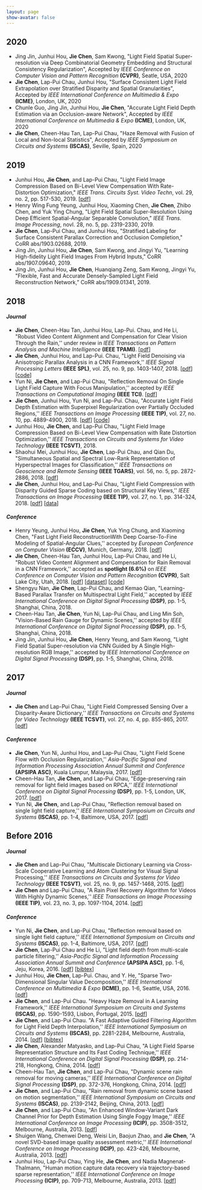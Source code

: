 ```yaml
---
layout: page
show-avatar: false
---
```

<!--
<h4 style="text-align: right;"><span style="text-decoration: underline;"><a href="https://hotndy.github.io/mypublications/"><span style="text-align: center; color: #000000; text-decoration: underline;">by Journal</span></a></span></h4>
<h1 style="text-align: center;">Publications</h1>-->
<!--
<h3 style="text-align: center;"><span style="text-decoration: underline;"><a href="https://scholar.google.com.sg/citations?user=qrWi1RYAAAAJ&amp;hl=en"><span style="text-align: center; color: #20008c; text-decoration: underline;">Google Scholar</span></a></span></h3>
-->
## 2020
* Jing Jin, Junhui Hou, **Jie Chen**, Sam Kwong, "Light Field Spatial Super-resolution via Deep Combinatorial Geometry Embedding and Structural Consistency Regularization", Accepted by _IEEE Conference on Computer Vision and Pattern Recognition_ **(CVPR)**, Seatle, USA, 2020
* **Jie Chen**, Lap-Pui Chau, Junhui Hou, "Surface Consistent Light Field Extrapolation over Stratified Disparity and Spatial Granularities", Accepted by _IEEE International Conference on Multimedia & Expo_ **(ICME)**, London, UK, 2020
* Chunle Guo, Jing Jin, Junhui Hou, **Jie Chen**, "Accurate Light Field Depth Estimation via an Occlusion-aware Network", Accepted by _IEEE International Conference on Multimedia & Expo_ **(ICME)**, London, UK, 2020
* **Jie Chen**, Cheen-Hau Tan, Lap-Pui Chau, "Haze Removal with Fusion of Local and Non-local Statistics", Accepted by _IEEE Symposium on Circuits and Systems_ **(ISCAS)**, Seville, Spain, 2020

## 2019
* Junhui Hou, **Jie Chen**, and Lap-Pui Chau, "Light Field Image Compression Based on Bi-Level View Compensation With Rate-Distortion Optimization," _IEEE Trans. Circuits Syst. Video Techn_, vol. 29, no. 2, pp. 517-530, 2019. [[pdf](https://ieeexplore.ieee.org/abstract/document/8283506/)]
* Henry Wing Fung Yeung, Junhui Hou, Xiaoming Chen, **Jie Chen**, Zhibo Chen, and Yuk Ying Chung, "Light Field Spatial Super-Resolution Using Deep Efficient Spatial-Angular Separable Convolution," _IEEE Trans. Image Processing_, novl. 28, no. 5, pp. 2319-2330, 2019.
* **Jie Chen**, Lap-Pui Chau, and Junhui Hou, "Stratified Labeling for Surface Consistent Parallax Correction and Occlusion Completion," CoRR abs/1903.02688, 2019.
* Jing Jin, Junhui Hou, **Jie Chen**, Sam Kwong, and Jingyi Yu, "Learning High-fidelity Light Field Images From Hybrid Inputs," CoRR abs/1907.09640, 2019.
* Jing Jin, Junhui Hou, **Jie Chen**, Huanqiang Zeng, Sam Kwong, Jingyi Yu, "Flexible, Fast and Accurate Densely-Sampled Light Field Reconstruction Network,” CoRR abs/1909.01341, 2019.

## 2018
#### _Journal_
* **Jie Chen**,  Cheen-Hau Tan, Junhui Hou, Lap-Pui. Chau, and He Li, "Robust Video Content Alignment and Compensation for Clear Vision Through the Rain,'' under review in _IEEE Transactions on Pattern Analysis and Machine Intelligence_ **(IEEE TPAMI)**. [[pdf](https://arxiv.org/abs/1804.09555)]
* **Jie Chen**, Junhui Hou, and Lap-Pui. Chau, "Light Field Denoising via Anisotropic Parallax Analysis in a CNN Framework,'' _IEEE Signal Processing Letters_ **(IEEE SPL)**, vol. 25, no. 9, pp. 1403-1407, 2018. [[pdf](https://arxiv.org/abs/1805.12358)\] [[code](https://github.com/hotndy/APA-LFDenoising)] 
* Yun Ni, **Jie Chen**, and Lap-Pui Chau, "Reflection Removal On Single Light Field Capture With Focus Manipulation,'' accepted by _IEEE Transactions on Computational Imaging_ **(IEEE TCI)**. [[pdf](https://ieeexplore.ieee.org/document/8421062/)]
* **Jie Chen**, Junhui Hou, Yun Ni, and Lap-Pui. Chau, "Accurate Light Field Depth Estimation with Superpixel Regularization over Partially Occluded Regions,'' _IEEE Transactions on Image Processing_ **(IEEE TIP)**, vol. 27, no. 10, pp. 4889-4900, 2018. [[pdf](https://arxiv.org/abs/1708.01964)] [[code](https://github.com/hotndy/LFDepth_POBR)]    
* Junhui Hou, **Jie Chen**, and Lap-Pui Chau, "Light Field Image Compression Based on Bi-Level View Compensation with Rate Distortion Optimization,'' _IEEE Transactions on Circuits and Systems for Video Technology_ **(IEEE TCSVT)**, 2018. 
* Shaohui Mei, Junhui Hou, **Jie Chen**, Lap-Pui Chau, and Qian Du, "Simultaneous Spatial and Spectral Low-Rank Representation of Hyperspectral Images for Classification,'' _IEEE Transactions on Geoscience and Remote Sensing_ **(IEEE TGARS)**, vol. 56, no. 5, pp. 2872-2886, 2018. [[pdf](https://ieeexplore.ieee.org/abstract/document/8248629/)]
* **Jie Chen**, Junhui Hou, and Lap-Pui Chau, "Light Field Compression with Disparity Guided Sparse Coding based on Structural Key Views,'' _IEEE Transactions on Image Processing_ **(IEEE TIP)**, vol. 27, no. 1, pp. 314-324, 2018. [[pdf](http://ieeexplore.ieee.org/document/8030107/)] [[data](https://github.com/hotndy/SC-SKV)]
  
#### _Conference_
* Henry Yeung, Junhui Hou, **Jie Chen**, Yuk Ying Chung, and Xiaoming Chen, "Fast Light Field ReconstructionWith Deep Coarse-To-Fine Modeling of Spatial-Angular Clues,'' accepted by _European Conference on Computer Vision_ **(ECCV)**, Munich, Germany, 2018. [[pdf]()]
* **Jie Chen**, Cheen-Hau Tan, Junhui Hou, Lap-Pui Chau, and He Li, "Robust Video Content Alignment and Compensation for Rain Removal in a CNN Framework,'' accepted as **spotlight (6.6%)** on _IEEE Conference on Computer Vision and Pattern Recognition_ **(CVPR)**, Salt Lake City, Utah, 2018. [[pdf](https://arxiv.org/abs/1708.01964)] [[dataset](https://github.com/hotndy/SPAC-SupplementaryMaterials)] [[code](https://bitbucket.org/st_ntu_corplab/mrp2a/src/bd2633dbc9912b833de156c799fdeb82747c1240?at=master)]
* Shengyu Nan, **Jie Chen**, Lap-Pui Chau, and Kemao Qian, "Learning-Based Parallax Transfer on Multispectral Light Field,'' accepted by _IEEE International Conference on Digital Signal Processing_ **(DSP)**, pp. 1-5, Shanghai, China, 2018.    
* Cheen-Hau Tan, **Jie Chen**, Yun Ni, Lap-Pui Chau, and Ling Min Soh, "Vision-Based Rain Gauge for Dynamic Scenes,'' accepted by _IEEE International Conference on Digital Signal Processing_ **(DSP)**, pp. 1-5, Shanghai, China, 2018.   
* Jing Jin, Junhui Hou, **Jie Chen**, Henry Yeung, and Sam Kwong, "Light Field Spatial Super-resolution via CNN Guided by A Single High-resolution RGB Image,'' accepted by _IEEE International Conference on Digital Signal Processing_ **(DSP)**, pp. 1-5, Shanghai, China, 2018.  


## 2017 
#### _Journal_
* **Jie Chen** and Lap-Pui Chau, "Light Field Compressed Sensing Over a Disparity-Aware Dictionary,'' _IEEE Transactions on Circuits and Systems for Video Technology_ **(IEEE TCSVT)**, vol. 27, no. 4, pp. 855-865, 2017. [[pdf](http://ieeexplore.ieee.org/document/7368916/)]
  
#### _Conference_
* **Jie Chen**, Yun Ni, Junhui Hou, and Lap-Pui Chau, "Light Field Scene Flow with Occlusion Regularization,'' _Asia-Pacific Signal and Information Processing Association Annual Summit and Conference_ **(APSIPA ASC)**, Kuala Lumpur, Malaysia, 2017. [[pdf](https://ieeexplore.ieee.org/abstract/document/8282200/)]  
* Cheen-Hau Tan, **Jie Chen**, and Lap-Pui Chau, "Edge-preserving rain removal for light field images based on RPCA,'' _IEEE International Conference on Digital Signal Processing_ **(DSP)**, pp. 1-5, London, UK, 2017. [[pdf](http://ieeexplore.ieee.org/document/8096066/)]
* Yun Ni, **Jie Chen**, and Lap-Pui Chau, "Reflection removal based on single light field capture,'' _IEEE International Symposium on Circuits and Systems_ **(ISCAS)**, pp. 1-4, Baltimore, USA, 2017. [[pdf](https://ieeexplore.ieee.org/document/8050813/)]  

## Before 2016  
#### _Journal_
* **Jie Chen** and Lap-Pui Chau, "Multiscale Dictionary Learning via Cross-Scale Cooperative Learning and Atom Clustering for Visual Signal Processing,'' _IEEE Transactions on Circuits and Systems for Video Technology_ **(IEEE TCSVT)**, vol. 25, no. 9, pp. 1457-1468, 2015. [[pdf](http://ieeexplore.ieee.org/document/7014226/)]
* **Jie Chen** and Lap-Pui Chau, "A Rain Pixel Recovery Algorithm for Videos With Highly Dynamic Scenes,'' _IEEE Transactions on Image Processing_ **(IEEE TIP)**, vol. 23, no. 3, pp. 1097-1104, 2014. [[pdf](http://ieeexplore.ieee.org/document/6662475/)]
  
#### _Conference_  
* Yun Ni, **Jie Chen**, and Lap-Pui Chau, "Reflection removal based on single light field capture,'' _IEEE International Symposium on Circuits and Systems_ **(ISCAS)**, pp. 1-4, Baltimore, USA, 2017. [[pdf](https://ieeexplore.ieee.org/document/8050813/)] 
* **Jie Chen**, Lap-Pui Chau and He Li, "Light field depth from multi-scale particle filtering,'' _Asia-Pacific Signal and Information Processing Association Annual Summit and Conference_ **(APSIPA ASC)**, pp. 1-6, Jeju, Korea, 2016. [[pdf](http://ieeexplore.ieee.org/document/7820906/)] [[bibtex](https://scholar.googleusercontent.com/scholar.bib?q=info:iX2aOtnJGo8J:scholar.google.com/&output=citation&scisig=AAGBfm0AAAAAW2e5b0ebXZt3Qgmwg-wxv0qNE_m09edP&scisf=4&ct=citation&cd=-1&hl=en)] 
* Junhui Hou, **Jie Chen**, Lap-Pui. Chau, and Y. He, "Sparse Two-Dimensional Singular Value Decomposition,'' _IEEE International Conference on Multimedia & Expo_ **(ICME)**, pp. 1-6, Seattle, USA,  2016. [[pdf](http://ieeexplore.ieee.org/document/7552922/)]
* **Jie Chen**, and Lap-Pui Chau. "Heavy Haze Removal in A Learning Framework,'' _IEEE International Symposium on Circuits and Systems_ **(ISCAS)**, pp. 1590-1593, Lisbon, Portugal, 2015. [[pdf](http://ieeexplore.ieee.org/document/7168952/)]  
* **Jie Chen**, and Lap-Pui Chau. "A Fast Adaptive Guided Filtering Algorithm for Light Field Depth Interpolation,'' _IEEE International Symposium on Circuits and Systems_ **(ISCAS)**, pp. 2281-2284, Melbourne, Australia, 2014. [[pdf](http://ieeexplore.ieee.org/document/6865626/)] [[bibtex](https://scholar.googleusercontent.com/scholar.bib?q=info:NAnqkgl-FLwJ:scholar.google.com/&output=citation&scisig=AAGBfm0AAAAAW2e4ZukMNrSAojDf_9x2lSLnlGpebvNy&scisf=4&ct=citation&cd=-1&hl=en)]
* **Jie Chen**, Alexander Matyasko, and Lap-Pui Chau, "A Light Field Sparse Representation Structure and Its Fast Coding Technique,'' _IEEE International Conference on Digital Signal Processing_ **(DSP)**, pp. 214-218, Hongkong, China, 2014. [[pdf](http://ieeexplore.ieee.org/document/6900831/)]
* Cheen-Hau Tan, **Jie Chen**, and Lap-Pui Chau, "Dynamic scene rain removal for moving cameras,'' _IEEE International Conference on Digital Signal Processing_ **(DSP)**, pp. 372-376, Hongkong, China, 2014. [[pdf](http://ieeexplore.ieee.org/document/6900689/)]
* **Jie Chen**, and Lap-Pui Chau, "Rain removal from dynamic scene based on motion segmentation,'' _IEEE International Symposium on Circuits and Systems_ **(ISCAS)**, pp. 2139-2142, Beijing, China, 2013. [[pdf](http://ieeexplore.ieee.org/document/6572297/)]  
* **Jie Chen**, and Lap-Pui Chau, "An Enhanced Window-Variant Dark Channel Prior for Depth Estimation Using Single Foggy Image,'' _IEEE International Conference on Image Processing_ **(ICIP)**, pp. 3508-3512, Melbourne, Australia, 2013. [[pdf](http://ieeexplore.ieee.org/document/6738724/)]
* Shuigen Wang, Chenwei Deng, Weisi Lin, Baojun Zhao, and **Jie Chen**, "A novel SVD-based image quality assessment metric,'' _IEEE International Conference on Image Processing_ **(ICIP)**, pp. 423-426, Melbourne, Australia, 2013. [[pdf](http://ieeexplore.ieee.org/document/6738087/)]
* Junhui Hou, Lap-Pui Chau, Ying He, **Jie Chen**, and Nadia Magnenat-Thalmann, "Human motion capture data recovery via trajectory-based sparse representation,'' _IEEE International Conference on Image Processing_ **(ICIP)**, pp. 709-713, Melbourne, Australia, 2013. [[pdf](http://ieeexplore.ieee.org/abstract/document/6738146/)]
 
